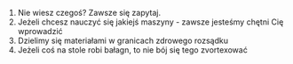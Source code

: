1. Nie wiesz czegoś? Zawsze się zapytaj.
2. Jeżeli chcesz nauczyć się jakiejś maszyny - zawsze jesteśmy chętni Cię wprowadzić
3. Dzielimy się materiałami w granicach zdrowego rozsądku
4. Jeżeli coś na stole robi bałagn, to nie bój się tego zvortexować